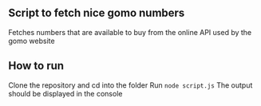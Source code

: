 ## Script to fetch nice gomo numbers 

Fetches numbers that are available to buy from the online API used by the gomo
website

## How to run

Clone the repository and cd into the folder
Run `node script.js`
The output should be displayed in the console
